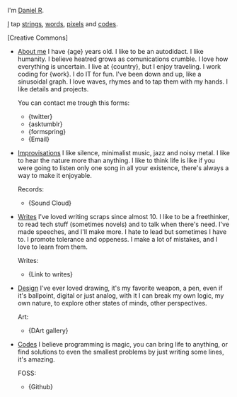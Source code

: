 [0]:http://sadasant.com/ "sadasant.com"
[1]:http://sadasant.com/#/about "About me"
[2]:http://sadasant.com/#/strings "Improvisations"
[3]:http://sadasant.com/#/words "Writes"
[4]:http://sadasant.com/#/pixels "Design"
[5]:http://sadasant.com/#/codes "Codes"

I'm [Daniel R][0].

[I][1] tap [strings][2], [words][3], [pixels][4] and [codes][5].

[Creative Commons]

* [About me][1]
    I have {age} years old. I like to be an autodidact. I like humanity. I believe heatred grows as comunications crumble. I love how everything is uncertain. I live at {country}, but I enjoy traveling. I work coding for {work}. I do IT for fun. I've been down and up, like a sinusoidal graph. I love waves, rhymes and to tap them with my hands. I like details and projects.
  
    You can contact me trough this forms:
    * {twitter}
    * {asktumblr}
    * {formspring}
    * {Email}

* [Improvisations][2]
    I like silence, minimalist music, jazz and noisy metal. I like to hear the nature more than anything. I like to think life is like if you were going to listen only one song in all your existence, there's always a way to make it enjoyable.

    Records:
    * {Sound Cloud}

* [Writes][3]
    I've loved writing scraps since almost 10. I like to be a freethinker, to read tech stuff (sometimes novels) and to talk when there's need. I've made speeches, and I'll make more. I hate to lead but sometimes I have to. I promote tolerance and oppeness. I make a lot of mistakes, and I love to learn from them.
  
    Writes:
    * {Link to writes}

* [Design][4]
    I've ever loved drawing, it's my favorite weapon, a pen, even if it's ballpoint, digital or just analog, with it I can break my own logic, my own nature, to explore other states of minds, other perspectives.
    
    Art:
    * {DArt gallery}

* [Codes][5]
    I believe programming is magic, you can bring life to anything, or find solutions to even the smallest problems by just writing some lines, it's amazing.
    
    FOSS:
    * {Github}